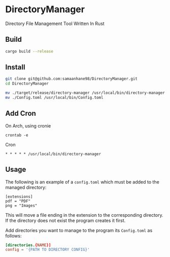 # DirectoryManager

Directory File Management Tool Written In Rust

## Build

```bash
cargo build --release
```

## Install

```bash
git clone git@github.com:samaanhane98/DirectoryManager.git
cd DirectoryManager

mv ./target/release/directory-manager /usr/local/bin/directory-manager
mv ./Config.toml /usr/local/bin/Config.toml
```

## Add Cron

On Arch, using cronie

```
crontab -e
```

Cron

```cron
* * * * * /usr/local/bin/directory-manager
```

## Usage

The following is an example of a `config.toml` which must be added to the managed directory:

```
[extensions]
pdf = "PDF"
png = "Images"
```

This will move a file ending in the extension to the corresponding directory. If the directory does not exist the program creates it first.

Add directories you want to manage to the program its `Config.toml` as follows:

```toml
[directories.{NAME}]
config = '{PATH TO DIRECTORY CONFIG}'
```
